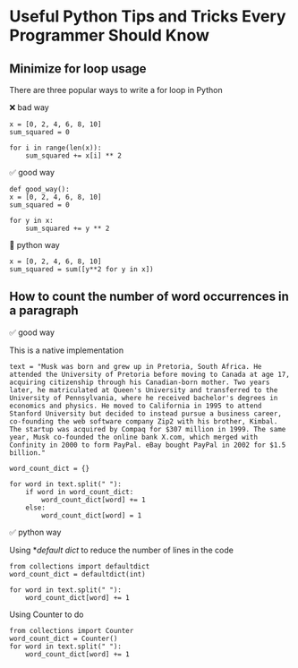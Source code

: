 # Useful Python Tips and Tricks Every Programmer Should Know
## **Minimize for loop usage**

There are three popular ways to write a for loop in Python

❌ bad way

    x = [0, 2, 4, 6, 8, 10]
    sum_squared = 0

    for i in range(len(x)):
        sum_squared += x[i] ** 2

✅ good way

    def good_way():
    x = [0, 2, 4, 6, 8, 10]
    sum_squared = 0

    for y in x:
        sum_squared += y ** 2

🐍 python way

    x = [0, 2, 4, 6, 8, 10]
    sum_squared = sum([y**2 for y in x])

## **How to count the number of word occurrences in a paragraph**

✅ good way

This is a native implementation 

    text = "Musk was born and grew up in Pretoria, South Africa. He attended the University of Pretoria before moving to Canada at age 17, acquiring citizenship through his Canadian-born mother. Two years later, he matriculated at Queen's University and transferred to the University of Pennsylvania, where he received bachelor's degrees in economics and physics. He moved to California in 1995 to attend Stanford University but decided to instead pursue a business career, co-founding the web software company Zip2 with his brother, Kimbal. The startup was acquired by Compaq for $307 million in 1999. The same year, Musk co-founded the online bank X.com, which merged with Confinity in 2000 to form PayPal. eBay bought PayPal in 2002 for $1.5 billion."

    word_count_dict = {}

    for word in text.split(" "):
        if word in word_count_dict:
            word_count_dict[word] += 1
        else:
            word_count_dict[word] = 1

✅ python way

Using **default dict* to reduce the number of lines in the code

    from collections import defaultdict
    word_count_dict = defaultdict(int)

    for word in text.split(" "):
        word_count_dict[word] += 1

Using Counter to do

    from collections import Counter
    word_count_dict = Counter()
    for word in text.split(" "):
        word_count_dict[word] += 1  





